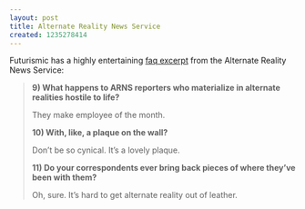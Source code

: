 ```yaml
---
layout: post
title: Alternate Reality News Service
created: 1235278414
---
```

Futurismic has a highly entertaining [faq excerpt](http://futurismic.com/2009/02/07/alternate-reality-news-service-frequently-unasked-questions/) from the Alternate Reality News Service:

> **9) What happens to ARNS reporters who materialize in alternate realities hostile to life?**
>
>They make employee of the month.<!--break-->
>
> **10) With, like, a plaque on the wall?**
>
>Don’t be so cynical. It’s a lovely plaque.
>
> **11) Do your correspondents ever bring back pieces of where they’ve been with them?**
>
>Oh, sure. It’s hard to get alternate reality out of leather.
